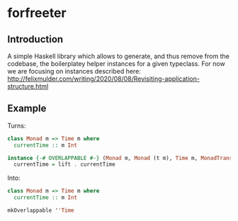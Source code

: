# forfreeter

## Introduction
A simple Haskell library which allows to generate, and thus remove from the codebase, the boilerplatey helper instances for a given typeclass.
For now we are focusing on instances described here:
http://felixmulder.com/writing/2020/08/08/Revisiting-application-structure.html

## Example
Turns:
```haskell
class Monad m => Time m where
  currentTime :: m Int

instance {-# OVERLAPPABLE #-} (Monad m, Monad (t m), Time m, MonadTrans t) => Time (t m) where
  currentTime = lift . currentTime
```
Into:
```haskell
class Monad m => Time m where
  currentTime :: m Int

mkOverlappable ''Time
```
